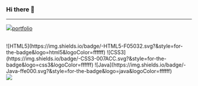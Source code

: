 ### Hi there 👋

>
___
<img src="https://img.shields.io/badge/notion-000000?style=flat-square&logo=Notion&logoColor=ffffff"/>[portfolio](https://www.notion.so/Doseok-Oh-34f4bfeb468f4394b0fa5dc16ac1067b)

<br>
![HTML5](https://img.shields.io/badge/-HTML5-F05032.svg?&style=for-the-badge&logo=html5&logoColor=ffffff)
![CSS3](https://img.shields.io/badge/-CSS3-007ACC.svg?&style=for-the-badge&logo=css3&logoColor=ffffff)
![Java](https://img.shields.io/badge/-Java-ffe000.svg?&style=for-the-badge&logo=java&logoColor=ffffff)
<!-- ![Vue.js](https://img.shields.io/badge/-Vue.js-009900.svg?&style=for-the-badge&logo=vue.js&logoColor=ffffff)
![MySql](https://img.shields.io/badge/-MySql-3399FF.svg?&style=for-the-badge&logo=mysql&logoColor=ffffff) -->
<br>
<img src="https://img.shields.io/github/commit-activity/w/ohdoseok/ohdoseok"/>
